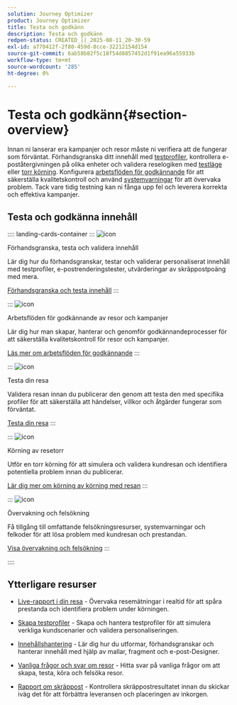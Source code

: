 ```yaml
---
solution: Journey Optimizer
product: Journey Optimizer
title: Testa och godkänn
description: Testa och godkänn
redpen-status: CREATED_||_2025-08-11_20-30-59
exl-id: a770412f-2f80-459d-8cce-32212154d154
source-git-commit: 6ab58b82f5c18f54d8857452d1f91ea96a55933b
workflow-type: tm+mt
source-wordcount: '285'
ht-degree: 0%

---
```


# Testa och godkänn{#section-overview}

Innan ni lanserar era kampanjer och resor måste ni verifiera att de fungerar som förväntat. Förhandsgranska ditt innehåll med [testprofiler](../using/content-management/test-profiles.md), kontrollera e-poståtergivningen på olika enheter och validera reselogiken med [testläge](../using/building-journeys/testing-the-journey.md) eller [torr körning](../using/building-journeys/journey-dry-run.md). Konfigurera [arbetsflöden för godkännande](../using/test-approve/gs-approval.md) för att säkerställa kvalitetskontroll och använd [systemvarningar](../using/reports/alerts.md) för att övervaka problem. Tack vare tidig testning kan ni fånga upp fel och leverera korrekta och effektiva kampanjer.

## Testa och godkänna innehåll

:::: landing-cards-container
:::
![icon](https://cdn.experienceleague.adobe.com/icons/list-check.svg)

Förhandsgranska, testa och validera innehåll

Lär dig hur du förhandsgranskar, testar och validerar personaliserat innehåll med testprofiler, e-postrenderingstester, utvärderingar av skräppostpoäng med mera.

[Förhandsgranska och testa innehåll](preview-test-landing-page.md)
:::

:::
![icon](https://cdn.experienceleague.adobe.com/icons/shield-halved.svg)

Arbetsflöden för godkännande av resor och kampanjer

Lär dig hur man skapar, hanterar och genomför godkännandeprocesser för att säkerställa kvalitetskontroll för resor och kampanjer.

[Läs mer om arbetsflöden för godkännande](approve-landing-page.md)
:::

:::
![icon](https://cdn.experienceleague.adobe.com/icons/bullseye.svg)

Testa din resa

Validera resan innan du publicerar den genom att testa den med specifika profiler för att säkerställa att händelser, villkor och åtgärder fungerar som förväntat.

[Testa din resa](../using/building-journeys/testing-the-journey.md)
:::

:::
![icon](https://cdn.experienceleague.adobe.com/icons/code-branch.svg)

Körning av resetorr

Utför en torr körning för att simulera och validera kundresan och identifiera potentiella problem innan du publicerar.

[Lär dig mer om körning av körning med resan](../using/building-journeys/journey-dry-run.md)
:::

:::
![icon](https://cdn.experienceleague.adobe.com/icons/chart-line.svg)

Övervakning och felsökning

Få tillgång till omfattande felsökningsresurser, systemvarningar och felkoder för att lösa problem med kundresan och prestandan.

[Visa övervakning och felsökning](troubleshoot-journey-landing-page.md)
:::

::::

## Ytterligare resurser

* [Live-rapport i din resa](../using/building-journeys/report-journey.md) - Övervaka resemätningar i realtid för att spåra prestanda och identifiera problem under körningen.

* [Skapa testprofiler](../using/audience/creating-test-profiles.md) - Skapa och hantera testprofiler för att simulera verkliga kundscenarier och validera personaliseringen.

* [Innehållshantering](content-management-landing-page.md) - Lär dig hur du utformar, förhandsgranskar och hanterar innehåll med hjälp av mallar, fragment och e-post-Designer.

* [Vanliga frågor och svar om resor](../using/building-journeys/journey-faq.md) - Hitta svar på vanliga frågor om att skapa, testa, köra och felsöka resor.

* [Rapport om skräppost](../using/content-management/spam-report.md) - Kontrollera skräppostresultatet innan du skickar iväg det för att förbättra leveransen och placeringen av inkorgen.
